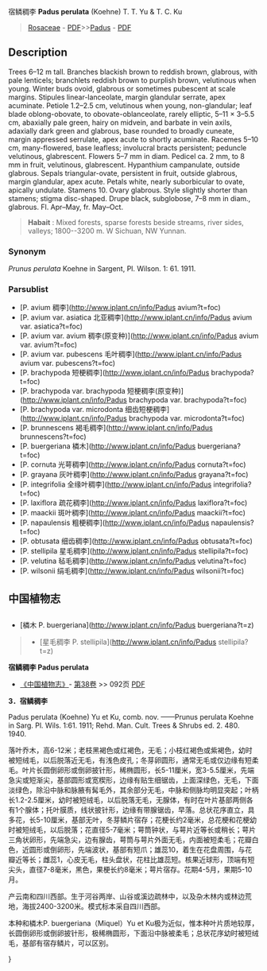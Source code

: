 宿鳞稠李 **Padus perulata** (Koehne) T. T. Yu & T. C. Ku

> [Rosaceae](http://www.iplant.cn/info/Rosaceae?t=foc) - [PDF](http://www.iplant.cn/foc/pdf/Rosaceae.pdf)>>[Padus](http://www.iplant.cn/info/Padus?t=foc) - [PDF](http://www.iplant.cn/foc/pdf/Padus.pdf)

## Description

Trees 6–12 m tall. Branches blackish brown to reddish brown, glabrous, with pale lenticels; branchlets reddish brown to purplish brown, velutinous when young. Winter buds ovoid, glabrous or sometimes pubescent at scale margins. Stipules linear-lanceolate, margin glandular serrate, apex acuminate. Petiole 1.2–2.5 cm, velutinous when young, non-glandular; leaf blade oblong-obovate, to obovate-oblanceolate, rarely elliptic, 5–11 × 3–5.5 cm, abaxially pale green, hairy on midvein, and barbate in vein axils, adaxially dark green and glabrous, base rounded to broadly cuneate, margin appressed serrulate, apex acute to shortly acuminate. Racemes 5–10 cm, many-flowered, base leafless; involucral bracts persistent; peduncle velutinous, glabrescent. Flowers 5–7 mm in diam. Pedicel ca. 2 mm, to 8 mm in fruit, velutinous, glabrescent. Hypanthium campanulate, outside glabrous. Sepals triangular-ovate, persistent in fruit, outside glabrous, margin glandular, apex acute. Petals white, nearly suborbicular to ovate, apically undulate. Stamens 10. Ovary glabrous. Style slightly shorter than stamens; stigma disc-shaped. Drupe black, subglobose, 7–8 mm in diam., glabrous. Fl. Apr–May, fr. May–Oct.

> **Habait** : 
> Mixed forests, sparse forests beside streams, river sides, valleys; 1800--3200 m. W Sichuan, NW Yunnan.

### Synonym
*Prunus perulata* Koehne in Sargent, Pl. Wilson. 1: 61. 1911.

### Parsublist

* [P.  avium  稠李](http://www.iplant.cn/info/Padus avium?t=foc)
* [P.  avium var. asiatica  北亚稠李](http://www.iplant.cn/info/Padus avium var. asiatica?t=foc)
* [P.  avium var. avium  稠李(原变种)](http://www.iplant.cn/info/Padus avium var. avium?t=foc)
* [P.  avium var. pubescens  毛叶稠李](http://www.iplant.cn/info/Padus avium var. pubescens?t=foc)
* [P.  brachypoda  短梗稠李](http://www.iplant.cn/info/Padus brachypoda?t=foc)
* [P.  brachypoda var. brachypoda  短梗稠李(原变种)](http://www.iplant.cn/info/Padus brachypoda var. brachypoda?t=foc)
* [P.  brachypoda var. microdonta  细齿短梗稠李](http://www.iplant.cn/info/Padus brachypoda var. microdonta?t=foc)
* [P.  brunnescens  褐毛稠李](http://www.iplant.cn/info/Padus brunnescens?t=foc)
* [P.  buergeriana  橉木](http://www.iplant.cn/info/Padus buergeriana?t=foc)
* [P.  cornuta  光萼稠李](http://www.iplant.cn/info/Padus cornuta?t=foc)
* [P.  grayana  灰叶稠李](http://www.iplant.cn/info/Padus grayana?t=foc)
* [P.  integrifolia  全缘叶稠李](http://www.iplant.cn/info/Padus integrifolia?t=foc)
* [P.  laxiflora  疏花稠李](http://www.iplant.cn/info/Padus laxiflora?t=foc)
* [P.  maackii  斑叶稠李](http://www.iplant.cn/info/Padus maackii?t=foc)
* [P.  napaulensis  粗梗稠李](http://www.iplant.cn/info/Padus napaulensis?t=foc)
* [P.  obtusata  细齿稠李](http://www.iplant.cn/info/Padus obtusata?t=foc)
* [P.  stellipila  星毛稠李](http://www.iplant.cn/info/Padus stellipila?t=foc)
* [P.  velutina  毡毛稠李](http://www.iplant.cn/info/Padus velutina?t=foc)
* [P.  wilsonii  绢毛稠李](http://www.iplant.cn/info/Padus wilsonii?t=foc)

## 中国植物志

## 
* [橉木  P.  buergeriana](http://www.iplant.cn/info/Padus buergeriana?t=z)
> * [星毛稠李  P.  stellipila](http://www.iplant.cn/info/Padus stellipila?t=z)

**宿鳞稠李 Padus perulata**

* [《中国植物志》](http://www.iplant.cn/frps)- [第38卷](http://www.iplant.cn/frps/vol/38) >> 092页 [PDF](http://www.iplant.cn/frps/pdf/38/092a.PDF)

**3．宿鳞稠李**

Padus perulata (Koehne) Yu et Ku, comb. nov. ——Prunus perulata Koehne in Sarg. Pl. Wils. 1:61. 1911; Rehd. Man. Cult. Trees & Shrubs ed. 2. 480. 1940.

落叶乔木，高6-12米；老枝黑褐色或红褐色，无毛；小枝红褐色或紫褐色，幼时被短绒毛，以后脱落近无毛，有浅色皮孔；冬芽卵圆形，通常无毛或仅边缘有短柔毛。叶片长圆倒卵形或倒卵披针形，稀椭圆形，长5-11厘米，宽3-5.5厘米，先端急尖或短渐尖，基部圆形或宽楔形，边缘有贴生细锯齿，上面深绿色，无毛，下面淡绿色，除沿中脉和脉腋有髯毛外，其余部分无毛，中脉和侧脉均明显突起；叶柄长1.2-2.5厘米，幼时被短绒毛，以后脱落无毛，无腺体，有时在叶片基部两侧各有1个腺体；托叶膜质，线状披针形，边缘有带腺锯齿，早落。总状花序直立，具多花，长5-10厘米，基部无叶，冬芽鳞片宿存；花梗长约2毫米，总花梗和花梗幼时被短绒毛，以后脱落；花直径5-7毫米；萼筒钟状，与萼片近等长或稍长；萼片三角状卵形，先端急尖，边有腺齿，萼筒与萼片外面无毛，内面被短柔毛；花瓣白色，近圆形或倒卵形，先端波状，基部有短爪；雄蕊10，着生在花盘周围，与花瓣近等长；雌蕊1，心皮无毛，柱头盘状，花柱比雄蕊短。核果近球形，顶端有短尖头，直径7-8毫米，黑色，果梗长约8毫米；萼片宿存。花期4-5月，果期5-10月。

产云南和四川西部。生于河谷两岸、山谷或溪边疏林中，以及杂木林内或林边荒地，海拔2400-3200米。模式标本采自四川西部。

本种和橉木P. buergeriana（Miquel）Yu et Ku极为近似，惟本种叶片质地较厚，长圆倒卵形或倒卵披针形，极稀椭圆形，下面沿中脉被柔毛；总状花序幼时被短绒毛，基部有宿存鳞片，可以区别。

}